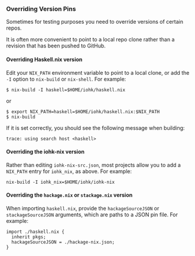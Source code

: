 ### Overriding Version Pins

Sometimes for testing purposes you need to override versions of
certain repos.

It is often more convenient to point to a local repo clone rather than
a revision that has been pushed to GitHub.

#### Overriding Haskell.nix version

Edit your `NIX_PATH` environment variable to point to a local clone,
or add the `-I` option to `nix-build` or `nix-shell`. For example:

```
$ nix-build -I haskell=$HOME/iohk/haskell.nix
```
or
```
$ export NIX_PATH=haskell=$HOME/iohk/haskell.nix:$NIX_PATH
$ nix-build
```

If it is set correctly, you should see the following message when building:

```
trace: using search host <haskell>
```

#### Overriding the iohk-nix version

Rather than editing `iohk-nix-src.json`, most projects allow you to
add a `NIX_PATH` entry for `iohk_nix`, as above. For example:

```
nix-build -I iohk_nix=$HOME/iohk/iohk-nix
```

#### Overriding the `hackage.nix` or `stackage.nix` version

When importing `haskell.nix`, provide the `hackageSourceJSON` or
`stackageSourceJSON` arguments, which are paths to a JSON pin
file. For example:

```
import ./haskell.nix {
  inherit pkgs;
  hackageSourceJSON = ./hackage-nix.json;
}
```
